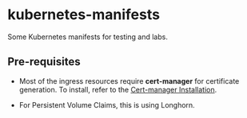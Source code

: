 # kubernetes-manifests

Some Kubernetes manifests for testing and labs.

## Pre-requisites

- Most of the ingress resources require **cert-manager** for certificate generation. To install, refer to the [Cert-manager Installation](cert-manager/Readme.md).

- For Persistent Volume Claims, this is using Longhorn.
